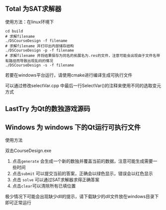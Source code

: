 ## Total 为SAT求解器

使用方法：在linux环境下

```shell
cd build
# 求解filename
./DSCourseDesign -f filename
# 求解filename 并打印出内部储存结构
./DSCourseDesign -p -f filename
# 求解filename 并将结果保存为同名的拓展名为.res的文件，注意可能会出现由于文件名带有路径而导致出现乱码的情况
./DSCourseDesign -s -f filename
```

若要在windows平台运行，请使用cmake进行编译生成可执行文件

可以通过修改selectVar.cpp 中最后一行SelectVar()的注释来使用不同的选取变元方式

## LastTry 为Qt的数独游戏源码

## Windows 为 windows 下的Qt运行可执行文件

使用方法

双击CourseDesign.exe

1. 点击`generate` 会生成一个新的数独并覆盖当前的数据，注意可能生成需要一些时间
2. 点击`submit` 可以提交当前的答案，正确会以绿色显示，错误会以红色显示
3. 点击 `solve` 可以通过SAT求解器求得正确答案
4. 点击`clear`可以清除所有已填位置

极少情况下可能会出现缺少dll的提示，请下载缺少的dll文件放在windows目录下即可正常运行